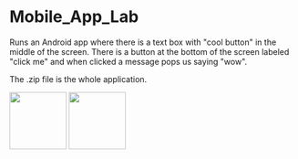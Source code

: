 # Mobile_App_Lab

Runs an Android app where there is a text box with "cool button" in the middle of the screen.
There is a button at the bottom of the screen labeled "click me" and when clicked a message pops us saying "wow".

The .zip file is the whole application.

<p float="left">

<img src="/[(https://user-images.githubusercontent.com/95442814/228919051-fa7a5992-6cbe-48fc-a6fd-097b1d680484.png)" width="100" />
<img src="/(https://user-images.githubusercontent.com/95442814/228919120-9b40c217-40c8-43cb-97f2-21daef14e697.png)" width="100" />

</p>
